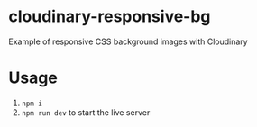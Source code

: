 # cloudinary-responsive-bg

Example of responsive CSS background images with Cloudinary

# Usage

1. `npm i`
2. `npm run dev` to start the live server
